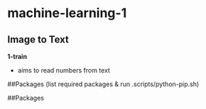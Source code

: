 # machine-learning-1

## Image to Text

**1-train**

- aims to read numbers from text

##Packages (list required packages & run .scripts/python-pip.sh)

##Packages
